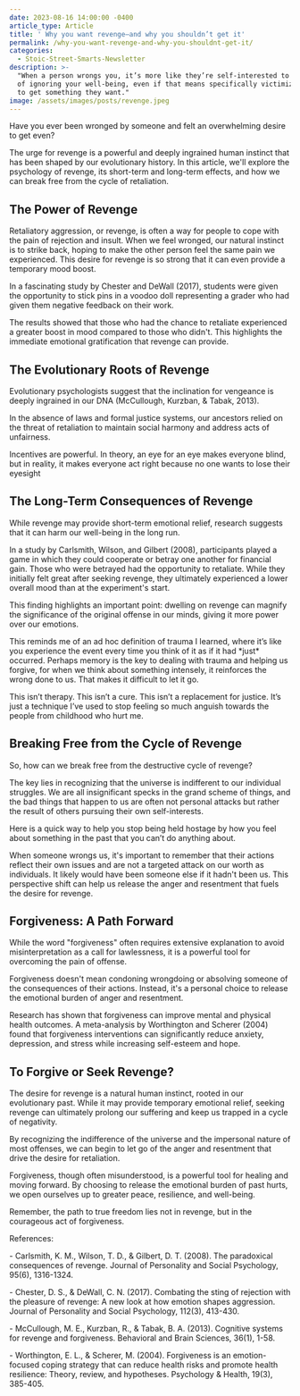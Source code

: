 ```yaml
---
date: 2023-08-16 14:00:00 -0400
article_type: Article
title: ' Why you want revenge—and why you shouldn’t get it'
permalink: /why-you-want-revenge-and-why-you-shouldnt-get-it/
categories:
  - Stoic-Street-Smarts-Newsletter
description: >-
  "When a person wrongs you, it’s more like they’re self-interested to the point
  of ignoring your well-being, even if that means specifically victimizing you
  to get something they want."
image: /assets/images/posts/revenge.jpeg
---
```

Have you ever been wronged by someone and felt an overwhelming desire to get even?

The urge for revenge is a powerful and deeply ingrained human instinct that has been shaped by our evolutionary history. In this article, we'll explore the psychology of revenge, its short-term and long-term effects, and how we can break free from the cycle of retaliation.

## The Power of Revenge

Retaliatory aggression, or revenge, is often a way for people to cope with the pain of rejection and insult. When we feel wronged, our natural instinct is to strike back, hoping to make the other person feel the same pain we experienced. This desire for revenge is so strong that it can even provide a temporary mood boost.

In a fascinating study by Chester and DeWall (2017), students were given the opportunity to stick pins in a voodoo doll representing a grader who had given them negative feedback on their work.

The results showed that those who had the chance to retaliate experienced a greater boost in mood compared to those who didn't. This highlights the immediate emotional gratification that revenge can provide.

## The Evolutionary Roots of Revenge

Evolutionary psychologists suggest that the inclination for vengeance is deeply ingrained in our DNA (McCullough, Kurzban, & Tabak, 2013).

In the absence of laws and formal justice systems, our ancestors relied on the threat of retaliation to maintain social harmony and address acts of unfairness.

Incentives are powerful. In theory, an eye for an eye makes everyone blind, but in reality, it makes everyone act right because no one wants to lose their eyesight

## The Long-Term Consequences of Revenge

While revenge may provide short-term emotional relief, research suggests that it can harm our well-being in the long run.

In a study by Carlsmith, Wilson, and Gilbert (2008), participants played a game in which they could cooperate or betray one another for financial gain. Those who were betrayed had the opportunity to retaliate. While they initially felt great after seeking revenge, they ultimately experienced a lower overall mood than at the experiment's start.

This finding highlights an important point: dwelling on revenge can magnify the significance of the original offense in our minds, giving it more power over our emotions.

This reminds me of an ad hoc definition of trauma I learned, where it’s like you experience the event every time you think of it as if it had \*just\* occurred. Perhaps memory is the key to dealing with trauma and helping us forgive, for when we think about something intensely, it reinforces the wrong done to us. That makes it difficult to let it go.

This isn’t therapy. This isn’t a cure. This isn’t a replacement for justice. It’s just a technique I’ve used to stop feeling so much anguish towards the people from childhood who hurt me.

## Breaking Free from the Cycle of Revenge

So, how can we break free from the destructive cycle of revenge?

The key lies in recognizing that the universe is indifferent to our individual struggles. We are all insignificant specks in the grand scheme of things, and the bad things that happen to us are often not personal attacks but rather the result of others pursuing their own self-interests.

Here is a quick way to help you stop being held hostage by how you feel about something in the past that you can’t do anything about.

When someone wrongs us, it's important to remember that their actions reflect their own issues and are not a targeted attack on our worth as individuals. It likely would have been someone else if it hadn't been us. This perspective shift can help us release the anger and resentment that fuels the desire for revenge.

## Forgiveness: A Path Forward

While the word "forgiveness" often requires extensive explanation to avoid misinterpretation as a call for lawlessness, it is a powerful tool for overcoming the pain of offense.

Forgiveness doesn't mean condoning wrongdoing or absolving someone of the consequences of their actions. Instead, it's a personal choice to release the emotional burden of anger and resentment.

Research has shown that forgiveness can improve mental and physical health outcomes. A meta-analysis by Worthington and Scherer (2004) found that forgiveness interventions can significantly reduce anxiety, depression, and stress while increasing self-esteem and hope.

## To Forgive or Seek Revenge?

The desire for revenge is a natural human instinct, rooted in our evolutionary past. While it may provide temporary emotional relief, seeking revenge can ultimately prolong our suffering and keep us trapped in a cycle of negativity.

By recognizing the indifference of the universe and the impersonal nature of most offenses, we can begin to let go of the anger and resentment that drive the desire for retaliation.

Forgiveness, though often misunderstood, is a powerful tool for healing and moving forward. By choosing to release the emotional burden of past hurts, we open ourselves up to greater peace, resilience, and well-being.

Remember, the path to true freedom lies not in revenge, but in the courageous act of forgiveness.

References:

\- Carlsmith, K. M., Wilson, T. D., & Gilbert, D. T. (2008). The paradoxical consequences of revenge. Journal of Personality and Social Psychology, 95(6), 1316-1324.

\- Chester, D. S., & DeWall, C. N. (2017). Combating the sting of rejection with the pleasure of revenge: A new look at how emotion shapes aggression. Journal of Personality and Social Psychology, 112(3), 413-430.

\- McCullough, M. E., Kurzban, R., & Tabak, B. A. (2013). Cognitive systems for revenge and forgiveness. Behavioral and Brain Sciences, 36(1), 1-58.

\- Worthington, E. L., & Scherer, M. (2004). Forgiveness is an emotion-focused coping strategy that can reduce health risks and promote health resilience: Theory, review, and hypotheses. Psychology & Health, 19(3), 385-405.